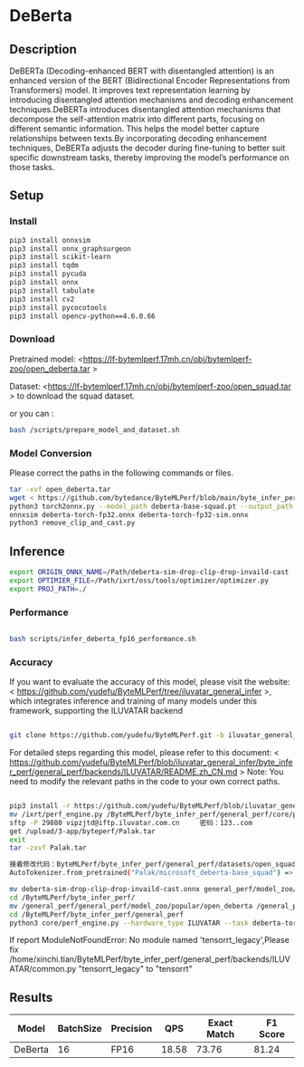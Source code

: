 # DeBerta

## Description

DeBERTa (Decoding-enhanced BERT with disentangled attention) is an enhanced version of the BERT (Bidirectional Encoder Representations from Transformers) model. It improves text representation learning by introducing disentangled attention mechanisms and decoding enhancement techniques.DeBERTa introduces disentangled attention mechanisms that decompose the self-attention matrix into different parts, focusing on different semantic information. This helps the model better capture relationships between texts.By incorporating decoding enhancement techniques, DeBERTa adjusts the decoder during fine-tuning to better suit specific downstream tasks, thereby improving the model’s performance on those tasks.

## Setup

### Install

```bash
pip3 install onnxsim
pip3 install onnx_graphsurgeon
pip3 install scikit-learn
pip3 install tqdm
pip3 install pycuda
pip3 install onnx
pip3 install tabulate
pip3 install cv2
pip3 install pycocotools
pip3 install opencv-python==4.6.0.66
```

### Download

Pretrained model: <https://lf-bytemlperf.17mh.cn/obj/bytemlperf-zoo/open_deberta.tar >

Dataset: <https://lf-bytemlperf.17mh.cn/obj/bytemlperf-zoo/open_squad.tar > to download the squad dataset.

or you can :
```bash
bash /scripts/prepare_model_and_dataset.sh

```

### Model Conversion
Please correct the paths in the following commands or files.
```bash
tar -xvf open_deberta.tar
wget < https://github.com/bytedance/ByteMLPerf/blob/main/byte_infer_perf/general_perf/model_zoo/deberta-torch-fp32.json >
python3 torch2onnx.py --model_path deberta-base-squad.pt --output_path deberta-torch-fp32.onnx
onnxsim deberta-torch-fp32.onnx deberta-torch-fp32-sim.onnx
python3 remove_clip_and_cast.py

```

## Inference


```bash
export ORIGIN_ONNX_NAME=/Path/deberta-sim-drop-clip-drop-invaild-cast
export OPTIMIER_FILE=/Path/ixrt/oss/tools/optimizer/optimizer.py
export PROJ_PATH=./
```

### Performance

```bash

bash scripts/infer_deberta_fp16_performance.sh
```

### Accuracy

If you want to evaluate the accuracy of this model, please visit the website: < https://github.com/yudefu/ByteMLPerf/tree/iluvatar_general_infer >, which integrates inference and training of many models under this framework, supporting the ILUVATAR backend

```bash

git clone https://github.com/yudefu/ByteMLPerf.git -b iluvatar_general_infer
```

For detailed steps regarding this model, please refer to this document: < https://github.com/yudefu/ByteMLPerf/blob/iluvatar_general_infer/byte_infer_perf/general_perf/backends/ILUVATAR/README.zh_CN.md > Note: You need to modify the relevant paths in the code to your own correct paths.

```bash

pip3 install -r https://github.com/yudefu/ByteMLPerf/blob/iluvatar_general_infer/byte_infer_perf/general_perf/requirements.txt
mv /ixrt/perf_engine.py /ByteMLPerf/byte_infer_perf/general_perf/core/perf_engine.py
sftp -P 29880 vipzjtd@iftp.iluvatar.com.cn     密码：123..com
get /upload/3-app/byteperf/Palak.tar
exit
tar -zxvf Palak.tar

接着修改代码：ByteMLPerf/byte_infer_perf/general_perf/datasets/open_squad/data_loader.py
AutoTokenizer.from_pretrained("Palak/microsoft_deberta-base_squad") => AutoTokenizer.from_pretrained("/Your/Path/Palak/microsoft_deberta-base_squad")

mv deberta-sim-drop-clip-drop-invaild-cast.onnx general_perf/model_zoo/popular/open_deberta/
cd /ByteMLPerf/byte_infer_perf/
mv /general_perf/general_perf/model_zoo/popular/open_deberta /general_perf/model_zoo/popular/open_deberta
cd /ByteMLPerf/byte_infer_perf/general_perf
python3 core/perf_engine.py --hardware_type ILUVATAR --task deberta-torch-fp32
```

If report ModuleNotFoundError: No module named 'tensorrt_legacy',Please fix /home/xinchi.tian/ByteMLPerf/byte_infer_perf/general_perf/backends/ILUVATAR/common.py "tensorrt_legacy" to "tensorrt"


## Results

Model   |BatchSize  |Precision |QPS       |Exact Match  |F1 Score
--------|-----------|----------|----------|-------------|------------
DeBerta |    16     |   FP16   | 18.58    | 73.76       | 81.24